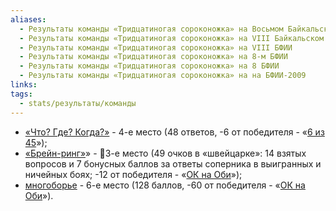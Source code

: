 ```yaml
---
aliases:
  - Результаты команды «Тридцатиногая сороконожка» на Восьмом Байкальском фестивале интеллектуальных игр
  - Результаты команды «Тридцатиногая сороконожка» на VIII Байкальском фестивале интеллектуальных игр
  - Результаты команды «Тридцатиногая сороконожка» на VIII БФИИ
  - Результаты команды «Тридцатиногая сороконожка» на 8-м БФИИ
  - Результаты команды «Тридцатиногая сороконожка» на 8 БФИИ
  - Результаты команды «Тридцатиногая сороконожка» на на БФИИ-2009
links: 
tags:
  - stats/результаты/команды
---
```

* [«Что? Где? Когда?»](maingame-08-2009.md) - 4-е место (48 ответов, -6 от победителя - «[6 из 45](6_iz_45-08-2009)»);
* [«Брейн-ринг»](speedgame-08-2009-old.md)» - 🥉3-е место (49 очков в «швейцарке»: 14 взятых вопросов и 7 бонусных баллов за ответы соперника в выигранных и ничейных боях; -12 от победителя - «[ОК на Оби](ok_na_obi-08-2009)»);
* [многоборье](multigames-08-2009-old.md) - 6-е место (128 баллов, -60 от победителя - «[ОК на Оби](ok_na_obi-08-2009)»).
